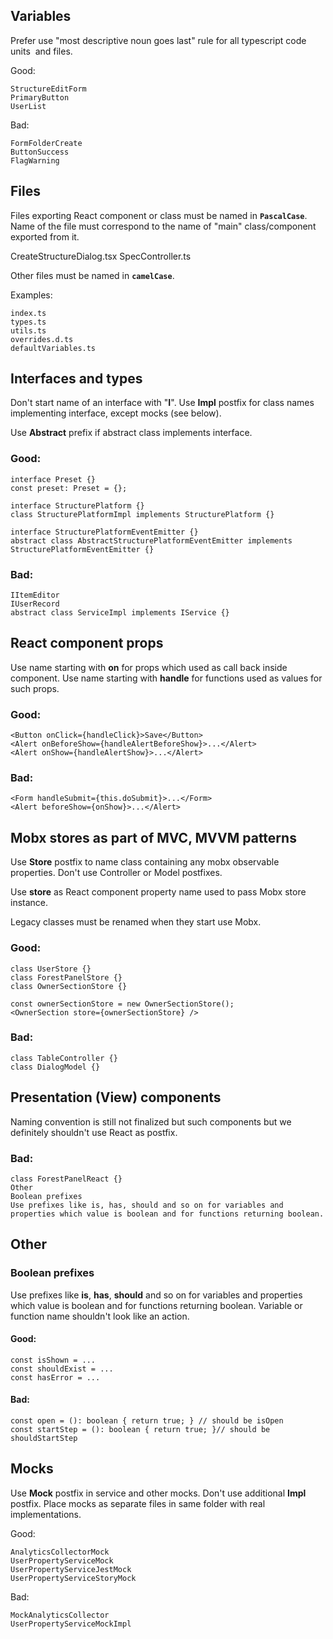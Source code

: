 ## Variables
Prefer use "most descriptive noun goes last" rule for all typescript code units  and files.

Good:
```
StructureEditForm
PrimaryButton
UserList
```

Bad:
```
FormFolderCreate
ButtonSuccess
FlagWarning
```

## Files
Files exporting React component or class must be named in **`PascalCase`**. Name of the file must correspond to the name of "main" class/component
 exported from it. 

CreateStructureDialog.tsx
SpecController.ts

Other files must be named in **`camelCase`**.

Examples:
```
index.ts
types.ts
utils.ts
overrides.d.ts
defaultVariables.ts
```

## Interfaces and types
Don't start name of an interface with "**I**". Use **Impl** postfix for class names implementing interface, except mocks (see below). 

Use **Abstract** prefix if abstract class implements interface.

### Good: 
```
interface Preset {}
const preset: Preset = {};

interface StructurePlatform {}
class StructurePlatformImpl implements StructurePlatform {}

interface StructurePlatformEventEmitter {}
abstract class AbstractStructurePlatformEventEmitter implements StructurePlatformEventEmitter {}
```

### Bad: 
```
IItemEditor
IUserRecord
abstract class ServiceImpl implements IService {}
```

## React component props
Use name starting with **on** for props which used as call back inside component. Use name starting with **handle** for functions used as values for
 such props.

### Good:
```
<Button onClick={handleClick}>Save</Button>
<Alert onBeforeShow={handleAlertBeforeShow}>...</Alert>
<Alert onShow={handleAlertShow}>...</Alert>
```

### Bad:
```
<Form handleSubmit={this.doSubmit}>...</Form>
<Alert beforeShow={onShow}>...</Alert>
```

## Mobx stores as part of MVC, MVVM patterns
Use **Store** postfix to name class containing any mobx observable properties. Don't use Controller or Model postfixes. 

Use **store** as React component property name used to pass Mobx store instance. 

Legacy classes must be renamed when they start use Mobx.

### Good:
```
class UserStore {}
class ForestPanelStore {}
class OwnerSectionStore {}

const ownerSectionStore = new OwnerSectionStore();
<OwnerSection store={ownerSectionStore} />
```

### Bad:
```
class TableController {}
class DialogModel {}
```

## Presentation (View) components
Naming convention is still not finalized but such components but we definitely shouldn't use React as postfix.

### Bad:
```
class ForestPanelReact {}
Other
Boolean prefixes 
Use prefixes like is, has, should and so on for variables and properties which value is boolean and for functions returning boolean.
```

## Other

### Boolean prefixes 
Use prefixes like **is**, **has**, **should** and so on for variables and properties which value is boolean and for functions returning boolean.
Variable or function name shouldn't look like an action.

#### Good:
```
const isShown = ...
const shouldExist = ...
const hasError = ...
```

#### Bad:
```
const open = (): boolean { return true; } // should be isOpen
const startStep = (): boolean { return true; }// should be shouldStartStep
```

## Mocks
Use **Mock** postfix in service and other mocks.
Don't use additional **Impl** postfix.
Place mocks as separate files in same folder with real implementations. 

Good:
```
AnalyticsCollectorMock
UserPropertyServiceMock
UserPropertyServiceJestMock
UserPropertyServiceStoryMock
```
Bad:
```
MockAnalyticsCollector
UserPropertyServiceMockImpl
```
